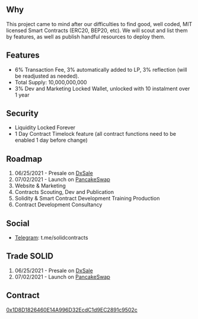 ## Why
This project came to mind after our difficulties to find good, well coded, MIT licensed Smart Contracts (ERC20, BEP20, etc). We will scout and list them by features, as well as publish handful resources to deploy them.

## Features
- 6% Transaction Fee, 3% automatically added to LP, 3% reflection (will be readjusted as needed).
- Total Supply: 10,000,000,000
- 3% Dev and Marketing Locked Wallet, unlocked with 10 instalment over 1 year

## Security
- Liquidity Locked Forever
- 1 Day Contract Timelock feature (all contract functions need to be enabled 1 day before change)

## Roadmap
1. 06/25/2021 - Presale on [DxSale](https://dxsale.app/)
2. 07/02/2021 - Launch on [PancakeSwap](https://exchange.pancakeswap.finance/)
3. Website & Marketing
4. Contracts Scouting, Dev and Publication
5. Solidity & Smart Contract Development Training Production
6. Contract Development Consultancy

## Social
- [Telegram](https://t.me/solidcontracts): t.me/solidcontracts 

## Trade SOLID
1. 06/25/2021 - Presale on [DxSale](https://dxsale.app/)
2. 07/02/2021 - Launch on [PancakeSwap](https://exchange.pancakeswap.finance/)

## Contract
[0x1D8D1826460E14A996D32EcdC1d9EC2891c9502c](https://bscscan.com/address/0x1D8D1826460E14A996D32EcdC1d9EC2891c9502c)



